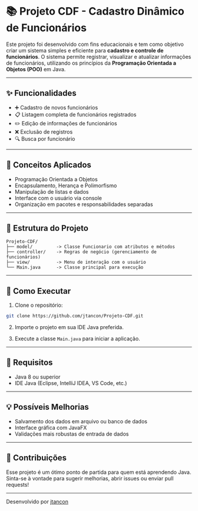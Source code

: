 # 📚 Projeto CDF - Cadastro Dinâmico de Funcionários

Este projeto foi desenvolvido com fins educacionais e tem como objetivo criar um sistema simples e eficiente para **cadastro e controle de funcionários**. O sistema permite registrar, visualizar e atualizar informações de funcionários, utilizando os princípios da **Programação Orientada a Objetos (POO)** em Java.

---

## ✨ Funcionalidades

- ➕ Cadastro de novos funcionários
- 📋 Listagem completa de funcionários registrados
- ✏️ Edição de informações de funcionários
- ❌ Exclusão de registros
- 🔍 Busca por funcionário

---

## 🧠 Conceitos Aplicados

- Programação Orientada a Objetos
- Encapsulamento, Herança e Polimorfismo
- Manipulação de listas e dados
- Interface com o usuário via console
- Organização em pacotes e responsabilidades separadas

---

## 📂 Estrutura do Projeto

```
Projeto-CDF/
├── model/         -> Classe Funcionario com atributos e métodos
├── controller/    -> Regras de negócio (gerenciamento de funcionários)
├── view/          -> Menu de interação com o usuário
└── Main.java      -> Classe principal para execução
```

---

## 🚀 Como Executar

1. Clone o repositório:
```bash
git clone https://github.com/jtancon/Projeto-CDF.git
```

2. Importe o projeto em sua IDE Java preferida.

3. Execute a classe `Main.java` para iniciar a aplicação.

---

## 📌 Requisitos

- Java 8 ou superior
- IDE Java (Eclipse, IntelliJ IDEA, VS Code, etc.)

---

## 💡 Possíveis Melhorias

- Salvamento dos dados em arquivo ou banco de dados
- Interface gráfica com JavaFX
- Validações mais robustas de entrada de dados

---

## 🤝 Contribuições

Esse projeto é um ótimo ponto de partida para quem está aprendendo Java.  
Sinta-se à vontade para sugerir melhorias, abrir issues ou enviar pull requests!

---

Desenvolvido por [jtancon](https://github.com/jtancon)
